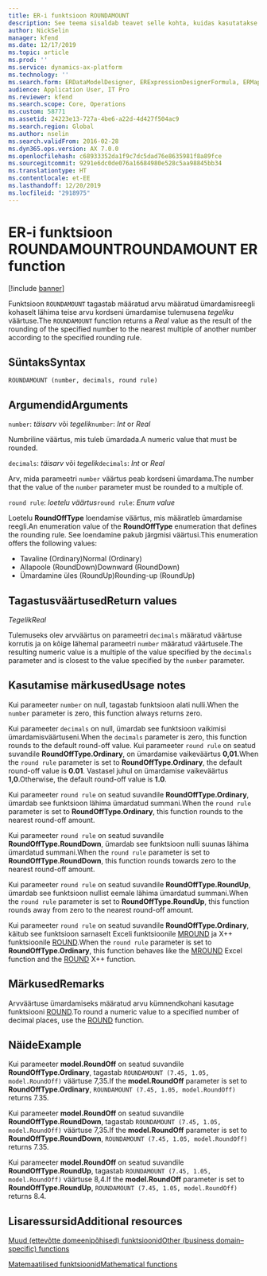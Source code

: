 ```yaml
---
title: ER-i funktsioon ROUNDAMOUNT
description: See teema sisaldab teavet selle kohta, kuidas kasutatakse elektroonilise aruandluse (ER) funktsiooni ROUNDAMOUNT.
author: NickSelin
manager: kfend
ms.date: 12/17/2019
ms.topic: article
ms.prod: ''
ms.service: dynamics-ax-platform
ms.technology: ''
ms.search.form: ERDataModelDesigner, ERExpressionDesignerFormula, ERMappedFormatDesigner, ERModelMappingDesigner
audience: Application User, IT Pro
ms.reviewer: kfend
ms.search.scope: Core, Operations
ms.custom: 58771
ms.assetid: 24223e13-727a-4be6-a22d-4d427f504ac9
ms.search.region: Global
ms.author: nselin
ms.search.validFrom: 2016-02-28
ms.dyn365.ops.version: AX 7.0.0
ms.openlocfilehash: c68933352da1f9c7dc5dad76e8635981f8a89fce
ms.sourcegitcommit: 9291e6dc0de076a16684980e528c5aa98845bb34
ms.translationtype: HT
ms.contentlocale: et-EE
ms.lasthandoff: 12/20/2019
ms.locfileid: "2918975"
---
```

# <span data-ttu-id="ff0f7-103"><a name="ROUNDAMOUNT">ER-i funktsioon ROUNDAMOUNT</a></span><span class="sxs-lookup"><span data-stu-id="ff0f7-103"><a name="ROUNDAMOUNT">ROUNDAMOUNT ER function</a></span></span>

[!include [banner](../includes/banner.md)]

<span data-ttu-id="ff0f7-104">Funktsioon `ROUNDAMOUNT` tagastab määratud arvu määratud ümardamisreegli kohaselt lähima teise arvu kordseni ümardamise tulemusena *tegeliku* väärtuse.</span><span class="sxs-lookup"><span data-stu-id="ff0f7-104">The `ROUNDAMOUNT` function returns a *Real* value as the result of the rounding of the specified number to the nearest multiple of another number according to the specified rounding rule.</span></span>

## <a name="syntax"></a><span data-ttu-id="ff0f7-105">Süntaks</span><span class="sxs-lookup"><span data-stu-id="ff0f7-105">Syntax</span></span>

```
ROUNDAMOUNT (number, decimals, round rule)
```

## <a name="arguments"></a><span data-ttu-id="ff0f7-106">Argumendid</span><span class="sxs-lookup"><span data-stu-id="ff0f7-106">Arguments</span></span>

<span data-ttu-id="ff0f7-107">`number`: *täisarv* või *tegelik*</span><span class="sxs-lookup"><span data-stu-id="ff0f7-107">`number`: *Int* or *Real*</span></span>

<span data-ttu-id="ff0f7-108">Numbriline väärtus, mis tuleb ümardada.</span><span class="sxs-lookup"><span data-stu-id="ff0f7-108">A numeric value that must be rounded.</span></span>

<span data-ttu-id="ff0f7-109">`decimals`: *täisarv* või *tegelik*</span><span class="sxs-lookup"><span data-stu-id="ff0f7-109">`decimals`: *Int* or *Real*</span></span>

<span data-ttu-id="ff0f7-110">Arv, mida parameetri `number` väärtus peab kordseni ümardama.</span><span class="sxs-lookup"><span data-stu-id="ff0f7-110">The number that the value of the `number` parameter must be rounded to a multiple of.</span></span>

<span data-ttu-id="ff0f7-111">`round rule`: *loetelu väärtus*</span><span class="sxs-lookup"><span data-stu-id="ff0f7-111">`round rule`: *Enum value*</span></span>

<span data-ttu-id="ff0f7-112">Loetelu **RoundOffType** loendamise väärtus, mis määratleb ümardamise reegli.</span><span class="sxs-lookup"><span data-stu-id="ff0f7-112">An enumeration value of the **RoundOffType** enumeration that defines the rounding rule.</span></span> <span data-ttu-id="ff0f7-113">See loendamine pakub järgmisi väärtusi.</span><span class="sxs-lookup"><span data-stu-id="ff0f7-113">This enumeration offers the following values:</span></span>

- <span data-ttu-id="ff0f7-114">Tavaline (Ordinary)</span><span class="sxs-lookup"><span data-stu-id="ff0f7-114">Normal (Ordinary)</span></span>
- <span data-ttu-id="ff0f7-115">Allapoole (RoundDown)</span><span class="sxs-lookup"><span data-stu-id="ff0f7-115">Downward (RoundDown)</span></span>
- <span data-ttu-id="ff0f7-116">Ümardamine üles (RoundUp)</span><span class="sxs-lookup"><span data-stu-id="ff0f7-116">Rounding-up (RoundUp)</span></span>

## <a name="return-values"></a><span data-ttu-id="ff0f7-117">Tagastusväärtused</span><span class="sxs-lookup"><span data-stu-id="ff0f7-117">Return values</span></span>

<span data-ttu-id="ff0f7-118">*Tegelik*</span><span class="sxs-lookup"><span data-stu-id="ff0f7-118">*Real*</span></span>

<span data-ttu-id="ff0f7-119">Tulemuseks olev arvväärtus on parameetri `decimals` määratud väärtuse korrutis ja on kõige lähemal parameetri `number` määratud väärtusele.</span><span class="sxs-lookup"><span data-stu-id="ff0f7-119">The resulting numeric value is a multiple of the value specified by the `decimals` parameter and is closest to the value specified by the `number` parameter.</span></span>

## <a name="usage-notes"></a><span data-ttu-id="ff0f7-120">Kasutamise märkused</span><span class="sxs-lookup"><span data-stu-id="ff0f7-120">Usage notes</span></span>

<span data-ttu-id="ff0f7-121">Kui parameeter `number` on null, tagastab funktsioon alati nulli.</span><span class="sxs-lookup"><span data-stu-id="ff0f7-121">When the `number` parameter is zero, this function always returns zero.</span></span>

<span data-ttu-id="ff0f7-122">Kui parameeter `decimals` on null, ümardab see funktsioon vaikimisi ümardamisväärtuseni.</span><span class="sxs-lookup"><span data-stu-id="ff0f7-122">When the `decimals` parameter is zero, this function rounds to the default round-off value.</span></span> <span data-ttu-id="ff0f7-123">Kui parameeter `round rule` on seatud suvandile **RoundOffType.Ordinary**, on ümardamise vaikeväärtus **0,01.**</span><span class="sxs-lookup"><span data-stu-id="ff0f7-123">When the `round rule` parameter is set to **RoundOffType.Ordinary**, the default round-off value is **0.01**.</span></span> <span data-ttu-id="ff0f7-124">Vastasel juhul on ümardamise vaikeväärtus **1,0**.</span><span class="sxs-lookup"><span data-stu-id="ff0f7-124">Otherwise, the default round-off value is **1.0**.</span></span>

<span data-ttu-id="ff0f7-125">Kui parameeter `round rule` on seatud suvandile **RoundOffType.Ordinary**, ümardab see funktsioon lähima ümardatud summani.</span><span class="sxs-lookup"><span data-stu-id="ff0f7-125">When the `round rule` parameter is set to **RoundOffType.Ordinary**, this function rounds to the nearest round-off amount.</span></span>

<span data-ttu-id="ff0f7-126">Kui parameeter `round rule` on seatud suvandile **RoundOffType.RoundDown**, ümardab see funktsioon nulli suunas lähima ümardatud summani.</span><span class="sxs-lookup"><span data-stu-id="ff0f7-126">When the `round rule` parameter is set to **RoundOffType.RoundDown**, this function rounds towards zero to the nearest round-off amount.</span></span>

<span data-ttu-id="ff0f7-127">Kui parameeter `round rule` on seatud suvandile **RoundOffType.RoundUp**, ümardab see funktsioon nullist eemale lähima ümardatud summani.</span><span class="sxs-lookup"><span data-stu-id="ff0f7-127">When the `round rule` parameter is set to **RoundOffType.RoundUp**, this function rounds away from zero to the nearest round-off amount.</span></span>

<span data-ttu-id="ff0f7-128">Kui parameeter `round rule` on seatud suvandile **RoundOffType.Ordinary**, käitub see funktsioon sarnaselt Exceli funktsioonile [MROUND](https://support.office.com/article/mround-function-c299c3b0-15a5-426d-aa4b-d2d5b3baf427) ja X++ funktsioonile [ROUND](https://docs.microsoft.com/dynamics365/fin-ops-core/dev-itpro/dev-ref/xpp-math-run-time-functions#round).</span><span class="sxs-lookup"><span data-stu-id="ff0f7-128">When the `round rule` parameter is set to **RoundOffType.Ordinary**, this function behaves like the [MROUND](https://support.office.com/article/mround-function-c299c3b0-15a5-426d-aa4b-d2d5b3baf427) Excel function and the [ROUND](https://docs.microsoft.com/dynamics365/fin-ops-core/dev-itpro/dev-ref/xpp-math-run-time-functions#round) X++ function.</span></span>

## <a name="remarks"></a><span data-ttu-id="ff0f7-129">Märkused</span><span class="sxs-lookup"><span data-stu-id="ff0f7-129">Remarks</span></span>

<span data-ttu-id="ff0f7-130">Arvväärtuse ümardamiseks määratud arvu kümnendkohani kasutage funktsiooni [ROUND](er-functions-mathematical-round.md).</span><span class="sxs-lookup"><span data-stu-id="ff0f7-130">To round a numeric value to a specified number of decimal places, use the [ROUND](er-functions-mathematical-round.md) function.</span></span>

## <a name="example"></a><span data-ttu-id="ff0f7-131">Näide</span><span class="sxs-lookup"><span data-stu-id="ff0f7-131">Example</span></span>

<span data-ttu-id="ff0f7-132">Kui parameeter **model.RoundOff** on seatud suvandile **RoundOffType.Ordinary**, tagastab `ROUNDAMOUNT (7.45, 1.05, model.RoundOff)` väärtuse 7,35.</span><span class="sxs-lookup"><span data-stu-id="ff0f7-132">If the **model.RoundOff** parameter is set to **RoundOffType.Ordinary**, `ROUNDAMOUNT (7.45, 1.05, model.RoundOff)` returns 7.35.</span></span> 

<span data-ttu-id="ff0f7-133">Kui parameeter **model.RoundOff** on seatud suvandile **RoundOffType.RoundDown**, tagastab `ROUNDAMOUNT (7.45, 1.05, model.RoundOff)` väärtuse 7,35.</span><span class="sxs-lookup"><span data-stu-id="ff0f7-133">If the **model.RoundOff** parameter is set to **RoundOffType.RoundDown**, `ROUNDAMOUNT (7.45, 1.05, model.RoundOff)` returns 7.35.</span></span> 

<span data-ttu-id="ff0f7-134">Kui parameeter **model.RoundOff** on seatud suvandile **RoundOffType.RoundUp**, tagastab `ROUNDAMOUNT (7.45, 1.05, model.RoundOff)` väärtuse 8,4.</span><span class="sxs-lookup"><span data-stu-id="ff0f7-134">If the **model.RoundOff** parameter is set to **RoundOffType.RoundUp**, `ROUNDAMOUNT (7.45, 1.05, model.RoundOff)` returns 8.4.</span></span>

## <a name="additional-resources"></a><span data-ttu-id="ff0f7-135">Lisaressursid</span><span class="sxs-lookup"><span data-stu-id="ff0f7-135">Additional resources</span></span>

[<span data-ttu-id="ff0f7-136">Muud (ettevõtte domeenipõhised) funktsioonid</span><span class="sxs-lookup"><span data-stu-id="ff0f7-136">Other (business domain–specific) functions</span></span>](er-functions-category-other.md)

[<span data-ttu-id="ff0f7-137">Matemaatilised funktsioonid</span><span class="sxs-lookup"><span data-stu-id="ff0f7-137">Mathematical functions</span></span>](er-functions-category-mathematical.md)
